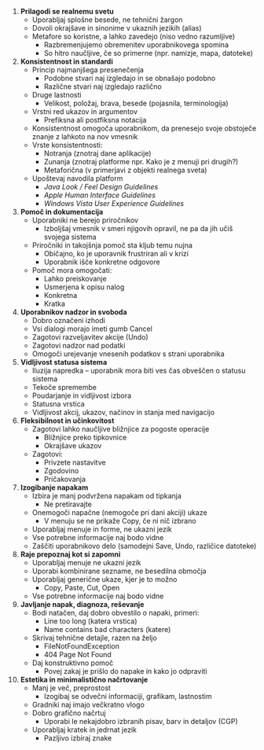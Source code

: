1.  **Prilagodi se realnemu svetu**
	- Uporabljaj splošne besede, ne tehnični žargon
	- Dovoli okrajšave in sinonime v ukaznih jezikih (alias)
	- Metafore so koristne, a lahko zavedejo (niso vedno razumljive)
		- Razbremenjujemo obremenitev uporabnikovega spomina
		- So hitro naučljive, če so primerne (npr. namizje, mapa, datoteke)
2. **Konsistentnost in standardi**
	- Princip najmanjšega presenečenja
		- Podobne stvari naj izgledajo in se obnašajo podobno
		- Različne stvari naj izgledajo različno
	- Druge lastnosti
		- Velikost, položaj, brava, besede (pojasnila, terminologija)
	- Vrstni red ukazov in argumentov
		- Prefiksna ali postfiksna notacija
	- Konsistentnost omogoča uporabnikom, da prenesejo svoje obstoječe znanje z lahkoto na nov vmesnik
	- Vrste konsistentnosti:
		- Notranja (znotraj dane aplikacije)
		- Zunanja (znotraj platforme npr. Kako je z menuji pri drugih?)
		- Metaforična (v primerjavi z objekti realnega sveta)
	- Upoštevaj navodila platform
		- *Java Look / Feel Design Guidelines*
		- *Apple Human Interface Guidelines*
		- *Windows Vista User Experience Guidelines*
3. **Pomoč in dokumentacija**
	- Uporabniki ne berejo priročnikov
		- Izboljšaj vmesnik v smeri njigovih opravil, ne pa da jih učiš svojega sistema
	- Priročniki in takojšnja pomoč sta kljub temu nujna
		- Običajno, ko je uporavnik frustriran ali v krizi
		- Uporabnik išče konkretne odgovore
	- Pomoč mora omogočati:
		- Lahko preiskovanje
		- Usmerjena k opisu nalog
		- Konkretna
		- Kratka
4. **Uporabnikov nadzor in svoboda**
	- Dobro označeni izhodi
	- Vsi dialogi morajo imeti gumb Cancel
	- Zagotovi razveljavitev akcije (Undo)
	- Zagotovi nadzor nad podatki
	- Omogoči urejevanje vnesenih podatkov s strani uporabnika
5.  **Vidljivost statusa sistema**
	-  Iluzija napredka – uporabnik mora biti ves čas obveščen o statusu sistema
	- Tekoče spremembe
	- Poudarjanje in vidljivost izbora
	- Statusna vrstica
	- Vidljivost akcij, ukazov, načinov in stanja med navigacijo
6. **Fleksibilnost in učinkovitost**
	- Zagotovi lahko naučljive bližnjice za pogoste operacije
		- Bližnjice preko tipkovnice
		- Okrajšave ukazov
	- Zagotovi:
		- Privzete nastavitve
		- Zgodovino
		- Pričakovanja
7. **Izogibanje napakam**
	- Izbira je manj podvržena napakam od tipkanja
		- Ne pretiravajte
	- Onemogoči napačne (nemogoče pri dani akciji) ukaze
		- V menuju se ne prikaže Copy, če ni nič izbrano
	- Uporabljaj menuje in forme, ne ukazni jezik
	- Vse potrebne informacije naj bodo vidne
	- Zaščiti uporabnikovo delo (samodejni Save, Undo, različice datoteke)
8. **Raje prepoznaj kot si zapomni**
	- Uporabljaj menuje ne ukazni jezik
	- Uporabi kombinirane sezname, ne besedilna območja
	- Uporabljaj generične ukaze, kjer je to možno
		- Copy, Paste, Cut, Open
	- Vse potrebne informacije naj bodo vidne
9. **Javljanje napak, diagnoza, reševanje**
	- Bodi natačen, daj dobro obvestilo o napaki, primeri:
		- Line too long (katera vrstica)
		- Name contains bad characters (katere)
	- Skrivaj tehnične detajle, razen na željo
		- FileNotFoundException
		- 404 Page Not Found
	- Daj konstruktivno pomoč
		- Povej zakaj je prišlo do napake in kako jo odpraviti
10. **Estetika in minimalistično načrtovanje**
	- Manj je več, preprostost
		- Izogibaj se odvečni informaciji, grafikam, lastnostim
	- Gradniki naj imajo večkratno vlogo
	- Dobro grafično načrtuj
		- Uporabi le nekajdobro izbranih pisav, barv in detaljov (CGP)
	- Uporabljaj kratek in jedrnat jezik
		- Pazljivo izbiraj znake
